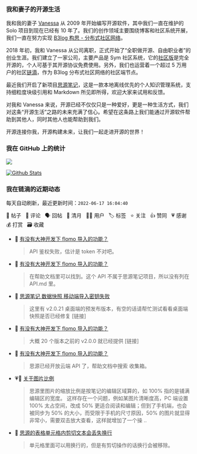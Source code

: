 ### 我和妻子的开源生活

我和我的妻子 [Vanessa](https://github.com/Vanessa219) 从 2009 年开始编写开源软件，其中我们一直在维护的 Solo 项目到现在已经有 10 年了。我们的创作领域主要围绕博客和社区系统开展，我们一直在努力实现 [B3log 构思 - 分布式社区网络](https://ld246.com/article/1546941897596)。

2018 年初，我和 Vanessa 从公司离职，正式开始了“全职做开源、自由职业者”的创业生涯。我们建立了一家公司，主要产品是 Sym 社区系统，它的[社区版](https://github.com/88250/symphony)是完全开源的，个人可基于其开源协议免费使用。另外，我们也运营着一个超过 5 万用户的社区[链滴](https://ld246.com)，作为 B3log 分布式社区网络的社区端节点。

最近我们开启了新项目[思源笔记](https://github.com/siyuan-note/siyuan)，这是一款本地离线优先的个人知识管理系统，支持细粒度块级引用和 Markdown 所见即所得，欢迎大家来试用和反馈。

对我和 Vanessa 来说，开源已经不仅仅只是一种爱好，更是一种生活方式，我们对这条“开源生活”之路的未来充满了信心。希望在这条路上我们能通过开源软件帮助到其他人，同时其他人也能帮助到我们。

开源连接你我，开源构建未来，让我们一起走进开源的世界！

### 我在 GitHub 上的统计

<a title="Hits" target="_blank" href="https://github.com/88250/88250"><img src="https://hits.b3log.org/88250/88250.svg"></a>

[![Github Stats](https://github-readme-stats.vercel.app/api?username=88250&theme=tokyonight&show_icons=true)](https://github.com/88250)

<!--events start -->

### 我在链滴的近期动态

每天自动刷新，最近更新时间：`2022-06-17 16:04:40`

📝 帖子 &nbsp; 💬 评论 &nbsp; 🗣 回帖 &nbsp; 🌙 清月 &nbsp; 👨‍💻 用户 &nbsp; 🏷️ 标签 &nbsp; ⭐️ 关注 &nbsp; 👍 赞同 &nbsp; 💗 感谢 &nbsp; 💰 打赏 &nbsp; 🗃 收藏

* 💬 [有没有大神开发下 flomo 导入的功能？](https://ld246.com/article/1655429879770/comment/1655451642753#comments)

  > API 鉴权失败，估计是 token 不对吧。
* 💬 [有没有大神开发下 flomo 导入的功能？](https://ld246.com/article/1655429879770/comment/1655438114380#comments)

  > 在帮助文档里可以找到。这个 API 不属于思源笔记项目，所以没有列在 API.md 里。
* 💬 [思源笔记 数据快照 移动端导入密钥失败](https://ld246.com/article/1655423277609/comment/1655437190064#comments)

  > 这里有 v2.0.21 桌面端的预发布版本，有空的话请帮忙测试看看桌面端快照是否已经修复 [链接]
* 💬 [有没有大神开发下 flomo 导入的功能？](https://ld246.com/article/1655429879770/comment/1655437019293#comments)

  > 大概 20 个版本之前的 v2.0.0 就已经提供 [链接]
* 💬 [有没有大神开发下 flomo 导入的功能？](https://ld246.com/article/1655429879770/comment/1655436609115#comments)

  > 思源已经开放云端 API 了，帮助文档中搜索 收集箱。
* 💗📝 [关于图片比例](https://ld246.com/article/1655429312221)

  > 思源里图片的缩放比例是按笔记的编辑区域算的，如 100% 指的是铺满编辑区的宽度。 这样存在一个问题，例如某图片清晰度高，PC 端设置 100% 太占空间，改成 50% 更适合阅读和编辑；但到了手机端，也会被同步为 50% 的大小，而受限于手机的尺寸原因，50% 的图片就显得非常小，需要双击放大查看，这样就增加了一个操 ..
* 💬 [思源的表格单元格内剪切文本会丢失换行](https://ld246.com/article/1653143710577/comment/1655399233324#comments)

  > 单元格里面可以用换行的，但是有剪切操作的话换行会被移除。


<!--events end -->
